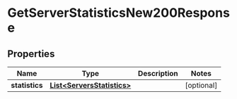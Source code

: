 

# GetServerStatisticsNew200Response


## Properties

| Name | Type | Description | Notes |
|------------ | ------------- | ------------- | -------------|
|**statistics** | [**List&lt;ServersStatistics&gt;**](ServersStatistics.md) |  |  [optional] |



